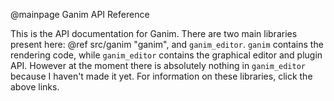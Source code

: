 @mainpage Ganim API Reference

This is the API documentation for Ganim.  There are two main libraries
present here: @ref src/ganim "ganim", and `ganim_editor`.  `ganim` contains the
rendering code, while `ganim_editor` contains the graphical editor and plugin
API.  However at the moment there is absolutely nothing in `ganim_editor`
because I haven't made it yet.  For information on these libraries, click the
above links.
